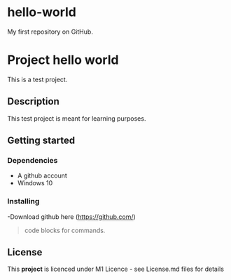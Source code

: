 # hello-world
My first repository on GitHub.

# Project hello world

This is a test project.

## Description

This test project is meant for learning purposes.

## Getting started

### Dependencies

  - A github account 
  - Windows 10

### Installing

  -Download github here (https://github.com/)

> code blocks for commands.

## License

This **project** is licenced under M1 Licence - see License.md files for details
